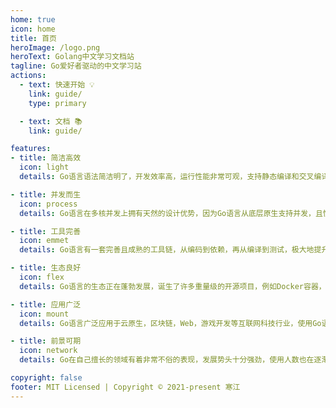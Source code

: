 ```yaml
---
home: true
icon: home
title: 首页
heroImage: /logo.png
heroText: Golang中文学习文档站
tagline: Go爱好者驱动的中文学习站
actions:
  - text: 快速开始 💡
    link: guide/
    type: primary

  - text: 文档 📚
    link: guide/

features:
- title: 简洁高效
  icon: light
  details: Go语言语法简洁明了，开发效率高，运行性能非常可观，支持静态编译和交叉编译，无需任何额外环境，被誉为21世纪的C语言。

- title: 并发而生
  icon: process
  details: Go语言在多核并发上拥有天然的设计优势，因为Go语言从底层原生支持并发，且性能优越，无须任何第三方库。

- title: 工具完善
  icon: emmet
  details: Go语言有一套完善且成熟的工具链，从编码到依赖，再从编译到测试，极大地提升了开发效率。

- title: 生态良好
  icon: flex
  details: Go语言的生态正在蓬勃发展，诞生了许多重量级的开源项目，例如Docker容器，K8S容器编排等。

- title: 应用广泛
  icon: mount
  details: Go语言广泛应用于云原生，区块链，Web，游戏开发等互联网科技行业，使用Go语言的行业也在逐步变多。

- title: 前景可期
  icon: network
  details: Go在自己擅长的领域有着非常不俗的表现，发展势头十分强劲，使用人数也在逐渐增多，未来的前景十分令人看好。

copyright: false
footer: MIT Licensed | Copyright © 2021-present 寒江
---
```

